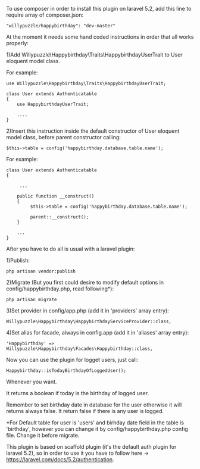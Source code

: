 To use composer in order to install this plugin on laravel 5.2, add this line to require array of composer.json:

    "willypuzzle/happybirthday": "dev-master"

At the moment it needs some hand coded instructions in order that all works properly:

1)Add Willypuzzle\Happybirthday\Traits\HappybirthdayUserTrait to User eloquent model class.

 For example:

    use Willypuzzle\Happybirthday\Traits\HappybirthdayUserTrait;

    class User extends Authenticatable
    {
        use HappybirthdayUserTrait;

        ....
    }

2)Insert this instruction inside the default constructor of User eloquent model class, before parent constructor calling:

    $this->table = config('happybirthday.database.table.name');

 For example:

    class User extends Authenticatable
    {

         ...

        public function __construct()
        {
             $this->table = config('happybirthday.database.table.name');

             parent::__construct();
        }

        ...
    }

 After you have to do all is usual with a laravel plugin:

 1)Publish:

    php artisan vendor:publish

 2)Migrate (But you first could desire to modify default options in config/happybirthday.php, read following*):

    php artisan migrate

 3)Set provider in config/app.php (add it in 'providers' array entry):

    Willypuzzle\Happybirthday\HappybirthdayServiceProvider::class,

 4)Set alias for facade, always in config.app (add it in 'aliases' array entry):

    'Happybirthday' => Willypuzzle\Happybirthday\Facades\Happybirthday::class,

 Now you can use the plugin for logget users, just call:

    Happybirthday::isTodayBirthdayOfLoggedUser();

 Whenever you want.

 It returns a boolean if today is the birthday of logged user.

 Remember to set birthday date in database for the user otherwise it will returns always false. It return false if there is any user is logged.

 *For Default table for user is 'users' and birhday date field in the table is 'birthday', however you can change it by config/happybirthday.php config file. Change it before migrate.

 This plugin is based on scaffold plugin (it's the default auth plugin for laravel 5.2), so in order to use it you have to follow here -> https://laravel.com/docs/5.2/authentication.